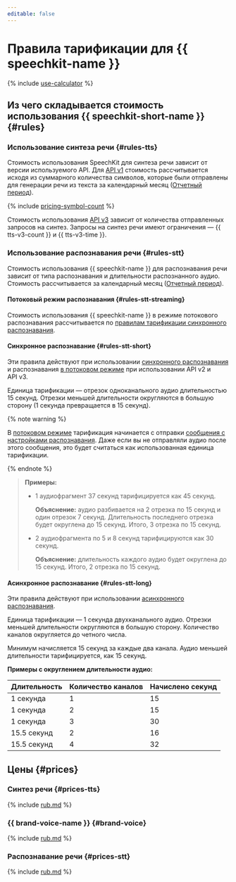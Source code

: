 ```yaml
---
editable: false
---
```


# Правила тарификации для {{ speechkit-name }}



{% include [use-calculator](../_includes/pricing/use-calculator.md) %}

## Из чего складывается стоимость использования {{ speechkit-short-name }} {#rules}

### Использование синтеза речи {#rules-tts}

Стоимость использования SpeechKit для синтеза речи зависит от версии используемого API. Для [API v1](tts/request.md) стоимость рассчитывается исходя из суммарного количества символов, которые были отправлены для генерации речи из текста за календарный месяц ([Отчетный период](../billing/concepts/glossary#period)).

{% include [pricing-symbol-count](../_includes/pricing-symbol-count.md) %}

Стоимость использования [API v3](tts-v3/api-ref/grpc/index.md) зависит от количества отправленных запросов на синтез. Запросы на синтез речи имеют ограничения — {{ tts-v3-count }} и {{ tts-v3-time }}. 

### Использование распознавания речи {#rules-stt}

Стоимость использования {{ speechkit-name }} для распознавания речи зависит от типа распознавания и длительности распознанного аудио. Стоимость рассчитывается за календарный месяц ([Отчетный период](https://cloud.yandex.ru/docs/billing/concepts/glossary)).

#### Потоковый режим распознавания {#rules-stt-streaming}

Стоимость использования {{ speechkit-name }} в режиме потокового распознавания рассчитывается по [правилам тарификации синхронного распознавания](#rules-stt-short).

#### Синхронное распознавание {#rules-stt-short}

Эти правила действуют при использовании [синхронного распознавания](stt/request.md) и распознавания [в потоковом режиме](stt/streaming.md) при использовании API v2 и API v3.

Единица тарификации — отрезок одноканального аудио длительностью 15 секунд. Отрезки меньшей длительности округляются в большую сторону (1 секунда превращается в 15 секунд).

{% note warning %}

В [потоковом режиме](stt/streaming.md) тарификация начинается с отправки [сообщения с настройками распознавания](stt/streaming.md#specification-msg). Даже если вы не отправляли аудио после этого сообщения, это будет считаться как использованная единица тарификации.

{% endnote %}

> **Примеры:**
>
> * 1 аудиофрагмент 37 секунд тарифицируется как 45 секунд.
>
>    **Объяснение:** аудио разбивается на 2 отрезка по 15 секунд и один отрезок 7 секунд. Длительность последнего отрезка будет округлена до 15 секунд. Итого, 3 отрезка по 15 секунд.
>
> * 2 аудиофрагмента по 5 и 8 секунд тарифицируются как 30 секунд.
>
>    **Объяснение:** длительность каждого аудио будет округлена до 15 секунд. Итого, 2 отрезка по 15 секунд.

#### Асинхронное распознавание {#rules-stt-long}

Эти правила действуют при использовании [асинхронного распознавания](stt/transcribation.md). 

Единица тарификации — 1 секунда двухканального аудио. Отрезки меньшей длительности округляются в большую сторону. Количество каналов округляется до четного числа.

Минимум начисляется 15 секунд за каждые два канала. Аудио меньшей длительности тарифицируется, как 15 секунд.

**Примеры с округлением длительности аудио:**

Длительность | Количество каналов | Начислено секунд
--- | --- | ---
1 секунда | 1 | 15
1 секунда | 2 | 15
1 секунда | 3 | 30
15.5 секунд | 2 | 16
15.5 секунд | 4 | 32

## Цены {#prices}

### Синтез речи {#prices-tts}


{% include [rub.md](../_pricing/speechkit/rub-tts.md) %}




### {{ brand-voice-name }} {#brand-voice}


{% include [rub.md](../_pricing/speechkit/rub-brand.md) %}




### Распознавание речи {#prices-stt}


{% include [rub.md](../_pricing/speechkit/rub-stt.md) %}




